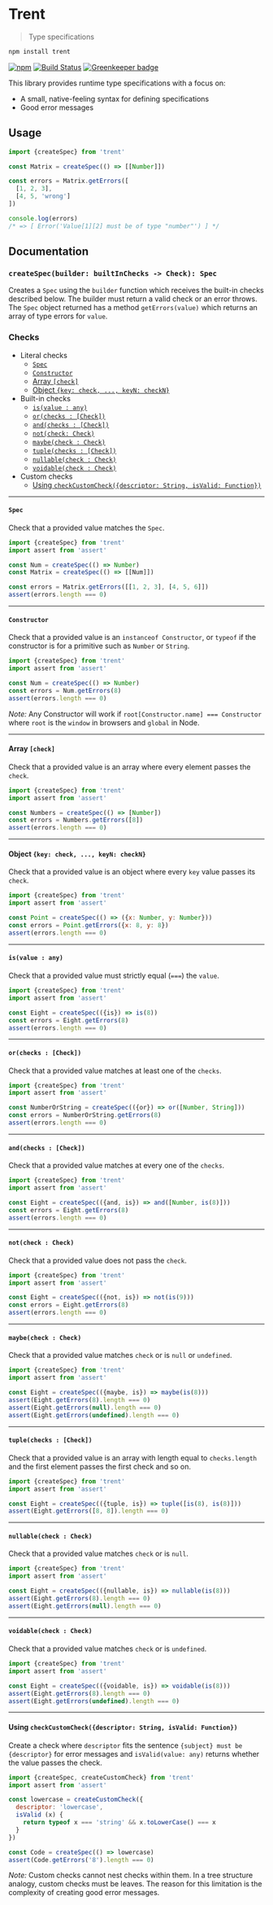 # Trent
> Type specifications

```sh
npm install trent
```

[![npm](https://img.shields.io/npm/v/trent.svg)](https://www.npmjs.com/package/trent)
[![Build Status](https://travis-ci.org/andrejewski/trent.svg?branch=master)](https://travis-ci.org/andrejewski/trent)
[![Greenkeeper badge](https://badges.greenkeeper.io/andrejewski/trent.svg)](https://greenkeeper.io/)

This library provides runtime type specifications with a focus on:

- A small, native-feeling syntax for defining specifications
- Good error messages

## Usage

```js
import {createSpec} from 'trent'

const Matrix = createSpec(() => [[Number]])

const errors = Matrix.getErrors([
  [1, 2, 3],
  [4, 5, 'wrong']
])

console.log(errors)
/* => [ Error('Value[1][2] must be of type "number"') ] */
```

## Documentation

### `createSpec(builder: builtInChecks -> Check): Spec`
Creates a `Spec` using the `builder` function which receives the built-in checks described below. The builder must return a valid check or an error throws. The `Spec` object returned has a method `getErrors(value)` which returns an array of type errors for `value`.

### Checks
- Literal checks
  - [`Spec`](#spec)
  - [`Constructor`](#constructor)
  - [Array `[check]`](#array-check)
  - [Object `{key: check, ..., keyN: checkN}`](#object-key-check--keyn-checkn)
- Built-in checks
  - [`is(value : any)`](#isvalue--any)
  - [`or(checks : [Check])`](#orchecks--check)
  - [`and(checks : [Check])`](#andchecks--check)
  - [`not(check: Check)`](#notcheck--check)
  - [`maybe(check : Check)`](#maybecheck--check)
  - [`tuple(checks : [Check])`](#tuplechecks--check)
  - [`nullable(check : Check)`](#nullablecheck--check)
  - [`voidable(check : Check)`](#voidablecheck--check)
- Custom checks
  - [Using `checkCustomCheck({descriptor: String, isValid: Function})`](#using-checkcustomcheckdescriptor-string-isvalid-function)

---

#### `Spec`
Check that a provided value matches the `Spec`.

```js
import {createSpec} from 'trent'
import assert from 'assert'

const Num = createSpec(() => Number)
const Matrix = createSpec(() => [[Num]])

const errors = Matrix.getErrors([[1, 2, 3], [4, 5, 6]])
assert(errors.length === 0)
```

---

#### `Constructor`
Check that a provided value is an `instanceof Constructor`, or `typeof` if the constructor is for a primitive such as `Number` or `String`.

```js
import {createSpec} from 'trent'
import assert from 'assert'

const Num = createSpec(() => Number)
const errors = Num.getErrors(8)
assert(errors.length === 0)
```

*Note:* Any Constructor will work if `root[Constructor.name] === Constructor` where `root` is the `window` in browsers and `global` in Node.

---

#### Array `[check]`
Check that a provided value is an array where every element passes the `check`.

```js
import {createSpec} from 'trent'
import assert from 'assert'

const Numbers = createSpec(() => [Number])
const errors = Numbers.getErrors([8])
assert(errors.length === 0)
```

---

#### Object `{key: check, ..., keyN: checkN}`
Check that a provided value is an object where every `key` value passes its `check`.

```js
import {createSpec} from 'trent'
import assert from 'assert'

const Point = createSpec(() => ({x: Number, y: Number}))
const errors = Point.getErrors({x: 8, y: 8})
assert(errors.length === 0)
```

---

#### `is(value : any)`
Check that a provided value must strictly equal (`===`) the `value`.

```js
import {createSpec} from 'trent'
import assert from 'assert'

const Eight = createSpec(({is}) => is(8))
const errors = Eight.getErrors(8)
assert(errors.length === 0)
```

---

#### `or(checks : [Check])`
Check that a provided value matches at least one of the `checks`.

```js
import {createSpec} from 'trent'
import assert from 'assert'

const NumberOrString = createSpec(({or}) => or([Number, String]))
const errors = NumberOrString.getErrors(8)
assert(errors.length === 0)
```

---

#### `and(checks : [Check])`
Check that a provided value matches at every one of the `checks`.

```js
import {createSpec} from 'trent'
import assert from 'assert'

const Eight = createSpec(({and, is}) => and([Number, is(8)]))
const errors = Eight.getErrors(8)
assert(errors.length === 0)
```

---

#### `not(check : Check)`
Check that a provided value does not pass the `check`.

```js
import {createSpec} from 'trent'
import assert from 'assert'

const Eight = createSpec(({not, is}) => not(is(9)))
const errors = Eight.getErrors(8)
assert(errors.length === 0)
```

---

#### `maybe(check : Check)`
Check that a provided value matches `check` or is `null` or `undefined`.

```js
import {createSpec} from 'trent'
import assert from 'assert'

const Eight = createSpec(({maybe, is}) => maybe(is(8)))
assert(Eight.getErrors(8).length === 0)
assert(Eight.getErrors(null).length === 0)
assert(Eight.getErrors(undefined).length === 0)
```

---

#### `tuple(checks : [Check])`
Check that a provided value is an array with length equal to `checks.length` and the first element passes the first check and so on.

```js
import {createSpec} from 'trent'
import assert from 'assert'

const Eight = createSpec(({tuple, is}) => tuple([is(8), is(8)]))
assert(Eight.getErrors([8, 8]).length === 0)
```

---

#### `nullable(check : Check)`
Check that a provided value matches `check` or is `null`.

```js
import {createSpec} from 'trent'
import assert from 'assert'

const Eight = createSpec(({nullable, is}) => nullable(is(8)))
assert(Eight.getErrors(8).length === 0)
assert(Eight.getErrors(null).length === 0)
```

---

#### `voidable(check : Check)`
Check that a provided value matches `check` or is `undefined`.

```js
import {createSpec} from 'trent'
import assert from 'assert'

const Eight = createSpec(({voidable, is}) => voidable(is(8)))
assert(Eight.getErrors(8).length === 0)
assert(Eight.getErrors(undefined).length === 0)
```

---

#### Using `checkCustomCheck({descriptor: String, isValid: Function})`
Create a check where `descriptor` fits the sentence `{subject} must be {descriptor}` for error messages and `isValid(value: any)` returns whether the value passes the check.

```js
import {createSpec, createCustomCheck} from 'trent'
import assert from 'assert'

const lowercase = createCustomCheck({
  descriptor: 'lowercase',
  isValid (x) {
    return typeof x === 'string' && x.toLowerCase() === x
  }
})

const Code = createSpec(() => lowercase)
assert(Code.getErrors('8').length === 0)
```

*Note:* Custom checks cannot nest checks within them. In a tree structure analogy, custom checks must be leaves. The reason for this limitation is the complexity of creating good error messages.
